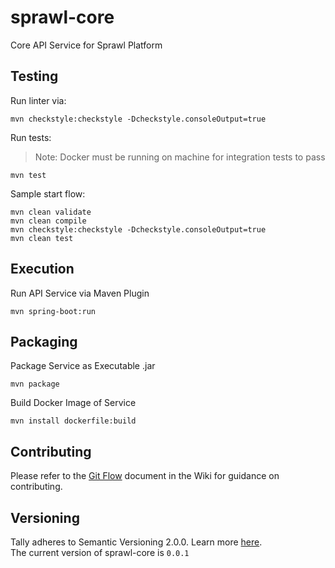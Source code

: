 # sprawl-core 
Core API Service for Sprawl Platform

## Testing
Run linter via:
```
mvn checkstyle:checkstyle -Dcheckstyle.consoleOutput=true
```

Run tests:
> Note: Docker must be running on machine for integration tests to pass

```
mvn test
```

Sample start flow:
```
mvn clean validate
mvn clean compile
mvn checkstyle:checkstyle -Dcheckstyle.consoleOutput=true
mvn clean test
```

## Execution
Run API Service via Maven Plugin
```
mvn spring-boot:run
```

## Packaging
Package Service as Executable .jar
```
mvn package 
```

Build Docker Image of Service
```
mvn install dockerfile:build
```

## Contributing
Please refer to the [Git Flow](https://github.com/sprawl-io/sprawl-core/wiki/Git-Flow) document in the Wiki for guidance on contributing.

## Versioning
Tally adheres to Semantic Versioning 2.0.0. Learn more [here](https://semver.org/). <br>
The current version of sprawl-core is `0.0.1`

